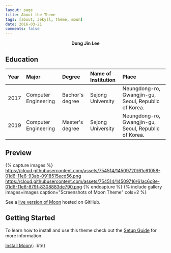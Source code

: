 ```yaml
---
layout: page
title: About the Theme
tags: [about, Jekyll, theme, moon]
date: 2016-03-21
comments: false
---
```

    
<center><b>Dong Jin Lee</b></center>

## Education

| Year | Major | Degree | Name of Institution | Place |
|:------|:-------------|:----------|:--------------------|:----------------------------------------|
| 2017 | Computer Engineering | Bachor's degree | Sejong University | Neungdong-ro, Gwangjin-gu, Seoul, Republic of Korea. |
| 2019 | Computer Engineering | Master's degree | Sejong University | Neungdong-ro, Gwangjin-gu, Seoul, Republic of Korea. |

## Preview

{% capture images %}
    https://cloud.githubusercontent.com/assets/754514/14509720/61c61058-01d6-11e6-93ab-0918515ecd56.png
    https://cloud.githubusercontent.com/assets/754514/14509716/61ac6c8e-01d6-11e6-879f-8308883de790.png
{% endcapture %}
{% include gallery images=images caption="Screenshots of Moon Theme" cols=2 %}

See a [live version of Moon](http://taylantatli.github.io/Moon) hosted on GitHub.

## Getting Started

To learn how to install and use this theme check out the [Setup Guide](http://taylantatli.me/Moon/moon-theme/) for more information.
      
[Install Moon](https://github.com/TaylanTatli/Moon){: .btn}
